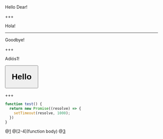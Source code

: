 Hello Dear!

+++

Hola!

---

Goodbye!

+++

Adiós1!

<button
  style="padding: 20px; font-weight: bold; font-size: 20pt"
  onclick="alert('hello world!')">Hello</button>

+++

```javascript
function test() {
  return new Promise((resolve) => {
    setTimeout(resolve, 1000);
  })
}
```

@[1](function)
@[2-4](function body)
@[3](setTimeout)
